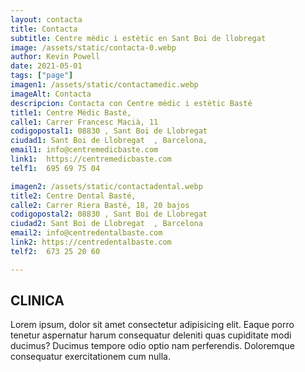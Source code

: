 ```yaml
---
layout: contacta
title: Contacta
subtitle: Centre mèdic i estètic en Sant Boi de llobregat
image: /assets/static/contacta-0.webp
author: Kevin Powell 
date: 2021-05-01
tags: ["page"]
imagen1: /assets/static/contactamedic.webp
imageAlt: Contacta
descripcion: Contacta con Centre mèdic i estètic Basté
title1: Centre Mèdic Basté,
calle1: Carrer Francesc Macià, 11
codigopostal1: 08830 , Sant Boi de Llobregat
ciudad1: Sant Boi de Llobregat  , Barcelona,
email1: info@centremedicbaste.com
link1:  https://centremedicbaste.com
telf1:  695 69 75 04

imagen2: /assets/static/contactadental.webp
title2: Centre Dental Basté,
calle2: Carrer Riera Basté, 18, 20 bajos
codigopostal2: 08830 , Sant Boi de Llobregat 
ciudad2: Sant Boi de Llobregat  , Barcelona
email2: info@centredentalbaste.com 
link2: https://centredentalbaste.com 
telf2:  673 25 20 60

---
```

## CLINICA
Lorem ipsum, dolor sit amet consectetur adipisicing elit. Eaque porro tenetur aspernatur harum consequatur deleniti quas cupiditate modi ducimus? Ducimus tempore odio optio nam perferendis. Doloremque consequatur exercitationem cum nulla.   
